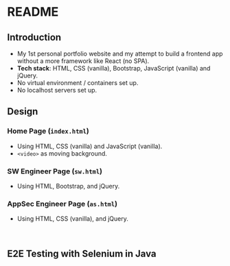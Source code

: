 # README

## Introduction

- My 1st personal portfolio website and my attempt to build a frontend app without a more framework like React (no SPA).
- **Tech stack**: HTML, CSS (vanilla), Bootstrap, JavaScript (vanilla) and jQuery.
- No virtual environment / containers set up.
- No localhost servers set up.

## Design

### Home Page (`index.html`)

- Using HTML, CSS (vanilla) and JavaScript (vanilla).
- `<video>` as moving background.

### SW Engineer Page (`sw.html`)

- Using HTML, Bootstrap, and jQuery.

### AppSec Engineer Page (`as.html`)

- Using HTML, CSS (vanilla), and jQuery.

<br>

## E2E Testing with Selenium in Java